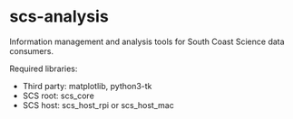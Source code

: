 # scs-analysis
Information management and analysis tools for South Coast Science data consumers.

Required libraries: 

* Third party: matplotlib, python3-tk
* SCS root: scs_core
* SCS host: scs_host_rpi or scs_host_mac
